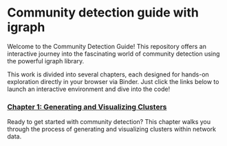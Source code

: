 # Community detection guide with igraph

Welcome to the Community Detection Guide! This repository offers an interactive journey into the fascinating world of community detection using the powerful igraph library.

This work is divided into several chapters, each designed for hands-on exploration directly in your browser via Binder. Just click the links below to launch an interactive environment and dive into the code!

### [Chapter 1: Generating and Visualizing Clusters](https://mybinder.org/v2/gh/BeaMarton13/community-detection-guide-w-igraph/HEAD?urlpath=%2Fdoc%2Ftree%2Fnotebooks%2Fgenerating_and_visualizing_clusters.ipynb)
Ready to get started with community detection? This chapter walks you through the process of generating and visualizing clusters within network data.
